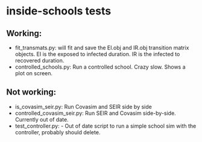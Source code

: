 # inside-schools tests

## Working:
* fit_transmats.py: will fit and save the EI.obj and IR.obj transition matrix objects.  EI is the exposed to infected duration.  IR is the infected to recovered duration.
* controlled_schools.py: Run a controlled school.  Crazy slow.  Shows a plot on screen.

## Not working:
* is_covasim_seir.py: Run Covasim and SEIR side by side
* controlled_covasim_seir.py: Run SEIR and Covasim side-by-side.  Currently out of date.
* test_controller.py: - Out of date script to run a simple school sim with the controller, probably should delete.
